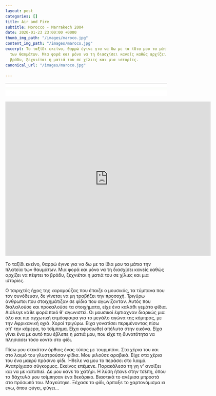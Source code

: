 ```yaml
---
layout: post
categories: []
title: Air and Fire
subtitle: Morocco - Marrakech 2004
date: 2020-01-23 23:00:00 +0000
thumb_img_path: "/images/maroco.jpg"
content_img_path: "/images/maroco.jpg"
excerpt: Το ταξίδι εκείνο, θαρρώ έγινε για να δω με τα ίδια μου τα μάτια την πλατεία
  των θαυμάτων. Μια φορά και μόνο να τη διασχίσει κανείς καθώς αρχίζει να πέφτει το
  βράδυ, ξεχνιέται η ματιά του σε χίλιες και μια ιστορίες.
canonical_url: "/images/maroco.jpg"

---
```

![](/images/bwok-2.jpg)

<iframe src="https://player.vimeo.com/video/3769589" width="640" height="480" frameborder="0" allow="autoplay; fullscreen" allowfullscreen></iframe>

Το ταξίδι εκείνο, θαρρώ έγινε για να δω με τα ίδια μου τα μάτια την πλατεία των θαυμάτων. Μια φορά και μόνο να τη διασχίσει κανείς καθώς αρχίζει να πέφτει το βράδυ, ξεχνιέται η ματιά του σε χίλιες και μια ιστορίες.

Ο τσιριχτός ήχος της καραμούζας που έπαιζε ο μουσικός, τα τύμπανα που τον συνόδευαν, δε γίνεται να μη τραβήξει την προσοχή. Τριγύρω άνθρωποι που στοιχημάτιζαν σε φίδια που αγωνίζονταν. Αυτός που διαλαλούσε και προκαλούσε τα στοιχήματα, είχε ένα καλάθι γεμάτο φίδια. Διάλεγε κάθε φορά ποιό θ' αγωνιστεί. Οι μουσικοί έφτιαχναν διαρκώς μια όλο και πιο αγχωτική ατμόσφαιρα για το μεγάλο αγώνα της κόμπρας, με την Αφρικανική οχιά. Χοροί τριγύρω. Είχα γονατίσει περιμένοντας πίσω απ' την κάμερα, το τσίμπημα. Είχα αφοσιωθεί απόλυτα στην εικόνα. Είχα γίνει ένα με αυτό που έβλεπε η ματιά μου, που είχε τη δυνατότητα να πλησιάσει τόσο κοντά στο φίδι. 

Πίσω μου στεκόταν όρθιος ένας τύπος με τουρμπάνι. Στα χέρια του και στο λαιμό του γλυστρούσαν φίδια. Μου μιλούσε αραβικά. Είχε στα χέρια του ένα μακρύ πράσινο φίδι. Ήθελε να μου το περάσει στο λαιμό. Ανατρίχιασα σύγκορμος. Εκείνος επέμενε. Παρακάλεσα τη γη ν' ανοίξει και να με καταπιεί. Δε μου κανε το χατήρι. Η λύση ήτανε στην τσέπη, όπου τα δάχτυλά μου τσίμπησαν ένα δεκάρικο. Βιαστικά το ανέμισα μπροστά στο πρόσωπό του. Μαγεύτηκε. Ξέχασε το φίδι, άρπαξε το χαρτονόμισμα κι εγω, όπου φύγει, φύγει...